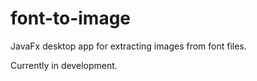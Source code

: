 font-to-image
==============

JavaFx desktop app for extracting images from font files. 

Currently in development.
